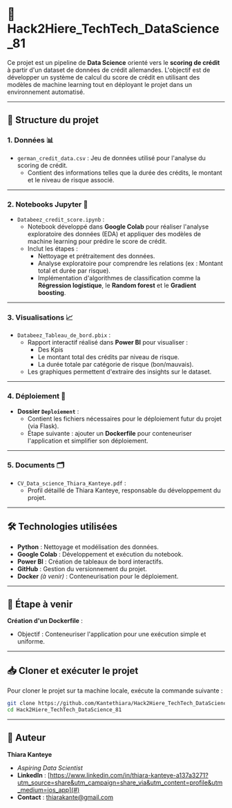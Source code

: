 # 🚀 Hack2Hiere_TechTech_DataScience_81  

Ce projet est un pipeline de **Data Science** orienté vers le **scoring de crédit** à partir d'un dataset de données de crédit allemandes. L'objectif est de développer un système de calcul du score de crédit en utilisant des modèles de machine learning tout en déployant le projet dans un environnement automatisé.

---

## 📂 **Structure du projet**  

### **1. Données 📊**  
- `german_credit_data.csv` : Jeu de données utilisé pour l'analyse du scoring de crédit.  
  - Contient des informations telles que la durée des crédits, le montant et le niveau de risque associé.  

---

### **2. Notebooks Jupyter 📘**  
- `Databeez_credit_score.ipynb` :  
  - Notebook développé dans **Google Colab** pour réaliser l'analyse exploratoire des données (EDA) et appliquer des modèles de machine learning pour prédire le score de crédit.  
  - Inclut les étapes :  
     - Nettoyage et prétraitement des données.  
     - Analyse exploratoire pour comprendre les relations (ex : Montant total et durée par risque).  
     - Implémentation d'algorithmes de classification comme la **Régression logistique**, le **Random forest** et le **Gradient boosting**.  

---

### **3. Visualisations 📈**  
- `Databeez_Tableau_de_bord.pbix` :  
  - Rapport interactif réalisé dans **Power BI** pour visualiser :
     - Des Kpis
     - Le montant total des crédits par niveau de risque.  
     - La durée totale par catégorie de risque (bon/mauvais).  
  - Les graphiques permettent d'extraire des insights sur le dataset.  

---

### **4. Déploiement 🚢**  
- **Dossier `Deploiement`** :  
  - Contient les fichiers nécessaires pour le déploiement futur du projet (via Flask).
  - Étape suivante : ajouter un **Dockerfile** pour conteneuriser l'application et simplifier son déploiement.  

---

### **5. Documents 🗂**  
- `CV_Data_science_Thiara_Kanteye.pdf` :  
  - Profil détaillé de Thiara Kanteye, responsable du développement du projet.  

---

## 🛠 **Technologies utilisées**  
- **Python** : Nettoyage et modélisation des données.  
- **Google Colab** : Développement et exécution du notebook.  
- **Power BI** : Création de tableaux de bord interactifs.  
- **GitHub** : Gestion du versionnement du projet.  
- **Docker** *(à venir)* : Conteneurisation pour le déploiement.  

---

## 🚧 **Étape à venir**  
**Création d'un Dockerfile** :  
   - Objectif : Conteneuriser l'application pour une exécution simple et uniforme.  
---

## 📥 **Cloner et exécuter le projet**  
Pour cloner le projet sur ta machine locale, exécute la commande suivante :  

```bash
git clone https://github.com/Kantethiara/Hack2Hiere_TechTech_DataScience_81.git
cd Hack2Hiere_TechTech_DataScience_81
```

---

## 👤 **Auteur**  
**Thiara Kanteye**  
- *Aspiring Data Scientist*  
- **LinkedIn** : [https://www.linkedin.com/in/thiara-kanteye-a137a3271?utm_source=share&utm_campaign=share_via&utm_content=profile&utm_medium=ios_app](#)  
- **Contact** : thiarakante@gmail.com 
